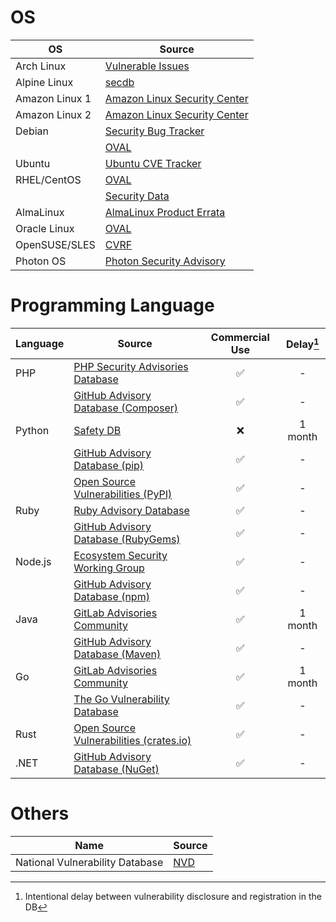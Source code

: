 # OS

| OS             | Source                                                                              |
| ---------------| ---------------------------------------- |
| Arch Linux     | [Vulnerable Issues][arch]                |
| Alpine Linux   | [secdb][alpine]                          |
| Amazon Linux 1 | [Amazon Linux Security Center][amazon1]  |
| Amazon Linux 2 | [Amazon Linux Security Center][amazon2]  |
| Debian         | [Security Bug Tracker][debian-tracker]   |
|                | [OVAL][debian-oval]                      |
| Ubuntu         | [Ubuntu CVE Tracker][ubuntu]             |
| RHEL/CentOS    | [OVAL][rhel-oval]                        |
|                | [Security Data][rhel-api]                |
| AlmaLinux      | [AlmaLinux Product Errata][alma] |
| Oracle Linux   | [OVAL][oracle]                           |
| OpenSUSE/SLES	 | [CVRF][suse]                             |
| Photon OS      | [Photon Security Advisory][photon]       |

# Programming Language

| Language                     | Source                                              | Commercial Use  | Delay[^1]|
| ---------------------------- | ----------------------------------------------------|:---------------:|:--------:|
| PHP                          | [PHP Security Advisories Database][php]             | ✅              | -        |
|                              | [GitHub Advisory Database (Composer)][php-ghsa]     | ✅              | -        |
| Python                       | [Safety DB][python]                                 | ❌              | 1 month  |
|                              | [GitHub Advisory Database (pip)][python-ghsa]       | ✅              | -        |
|                              | [Open Source Vulnerabilities (PyPI)][python-osv]    | ✅              | -        |
| Ruby                         | [Ruby Advisory Database][ruby]                      | ✅              | -        |
|                              | [GitHub Advisory Database (RubyGems)][ruby-ghsa]    | ✅              | -        |
| Node.js                      | [Ecosystem Security Working Group][nodejs]          | ✅              | -        |
|                              | [GitHub Advisory Database (npm)][nodejs-ghsa]       | ✅              | -        |
| Java                         | [GitLab Advisories Community][gitlab]               | ✅              | 1 month  |
|                              | [GitHub Advisory Database (Maven)][java-ghsa]       | ✅              | -        |
| Go                           | [GitLab Advisories Community][gitlab]               | ✅              | 1 month  |
|                              | [The Go Vulnerability Database][go]                 | ✅              | -        |
| Rust                         | [Open Source Vulnerabilities (crates.io)][rust-osv] | ✅              | -        |
| .NET                         | [GitHub Advisory Database (NuGet)][dotnet-ghsa]     | ✅              | -        |

[^1]: Intentional delay between vulnerability disclosure and registration in the DB

# Others

| Name                            | Source     |  
| --------------------------------|------------|
| National Vulnerability Database | [NVD][nvd] | 

[arch]: https://security.archlinux.org/
[alpine]: https://secdb.alpinelinux.org/
[amazon1]: https://alas.aws.amazon.com/
[amazon2]: https://alas.aws.amazon.com/alas2.html
[debian-tracker]: https://security-tracker.debian.org/tracker/
[debian-oval]: https://www.debian.org/security/oval/
[ubuntu]: https://ubuntu.com/security/cve
[rhel-oval]: https://www.redhat.com/security/data/oval/v2/
[rhel-api]: https://www.redhat.com/security/data/metrics/
[alma]: https://errata.almalinux.org/
[oracle]: https://linux.oracle.com/security/oval/
[suse]: http://ftp.suse.com/pub/projects/security/cvrf/
[photon]: https://packages.vmware.com/photon/photon_cve_metadata/

[php-ghsa]: https://github.com/advisories?query=ecosystem%3Acomposer
[python-ghsa]: https://github.com/advisories?query=ecosystem%3Apip
[ruby-ghsa]: https://github.com/advisories?query=ecosystem%3Arubygems
[nodejs-ghsa]: https://github.com/advisories?query=ecosystem%3Anpm
[java-ghsa]: https://github.com/advisories?query=ecosystem%3Amaven
[dotnet-ghsa]: https://github.com/advisories?query=ecosystem%3Anuget

[php]: https://github.com/FriendsOfPHP/security-advisories
[python]: https://github.com/pyupio/safety-db
[ruby]: https://github.com/rubysec/ruby-advisory-db
[nodejs]: https://github.com/nodejs/security-wg
[gitlab]: https://gitlab.com/gitlab-org/advisories-community
[go]: https://github.com/golang/vulndb

[python-osv]: https://osv.dev/list?q=&ecosystem=PyPI
[rust-osv]: https://osv.dev/list?q=&ecosystem=crates.io

[nvd]: https://nvd.nist.gov/
